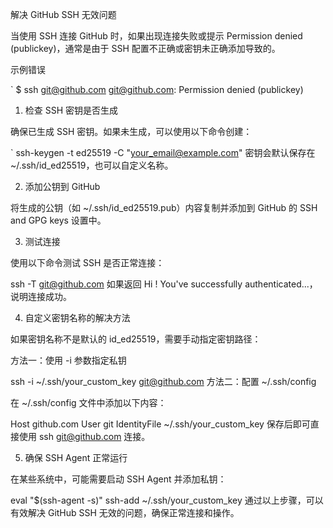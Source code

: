 解决 GitHub SSH 无效问题

当使用 SSH 连接 GitHub 时，如果出现连接失败或提示 Permission denied (publickey)，通常是由于 SSH 配置不正确或密钥未正确添加导致的。

示例错误

` $ ssh git@github.com
git@github.com: Permission denied (publickey)

1. 检查 SSH 密钥是否生成

确保已生成 SSH 密钥。如果未生成，可以使用以下命令创建：

` ssh-keygen -t ed25519 -C "your_email@example.com"
密钥会默认保存在 ~/.ssh/id_ed25519，也可以自定义名称。

2. 添加公钥到 GitHub

将生成的公钥（如 ~/.ssh/id_ed25519.pub）内容复制并添加到 GitHub 的 SSH and GPG keys 设置中。

3. 测试连接

使用以下命令测试 SSH 是否正常连接：

ssh -T git@github.com
如果返回 Hi <username>! You've successfully authenticated...，说明连接成功。

4. 自定义密钥名称的解决方法

如果密钥名称不是默认的 id_ed25519，需要手动指定密钥路径：

方法一：使用 -i 参数指定私钥

ssh -i ~/.ssh/your_custom_key git@github.com
方法二：配置 ~/.ssh/config

在 ~/.ssh/config 文件中添加以下内容：

Host github.com
User git
IdentityFile ~/.ssh/your_custom_key
保存后即可直接使用 ssh git@github.com 连接。

5. 确保 SSH Agent 正常运行

在某些系统中，可能需要启动 SSH Agent 并添加私钥：

eval "$(ssh-agent -s)"
ssh-add ~/.ssh/your_custom_key
通过以上步骤，可以有效解决 GitHub SSH 无效的问题，确保正常连接和操作。